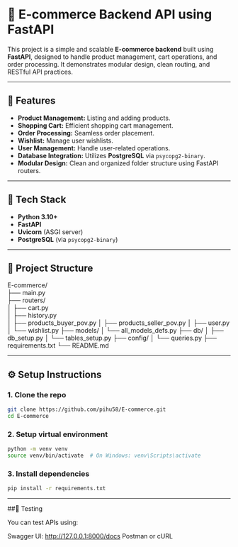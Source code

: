 # 🛒 E-commerce Backend API using FastAPI

This project is a simple and scalable **E-commerce backend** built using **FastAPI**, designed to handle product management, cart operations, and order processing. It demonstrates modular design, clean routing, and RESTful API practices.

---

## 🚀 Features

* **Product Management:** Listing and adding products.
* **Shopping Cart:** Efficient shopping cart management.
* **Order Processing:** Seamless order placement.
* **Wishlist:** Manage user wishlists.
* **User Management:** Handle user-related operations.
* **Database Integration:** Utilizes **PostgreSQL** via `psycopg2-binary`.
* **Modular Design:** Clean and organized folder structure using FastAPI routers.

---

## 🧰 Tech Stack

* **Python 3.10+**
* **FastAPI**
* **Uvicorn** (ASGI server)
* **PostgreSQL** (via `psycopg2-binary`)

---

## 📁 Project Structure


E-commerce/   
├── main.py  
├── routers/  
│   ├── cart.py  
│   ├── history.py  
│   ├── products_buyer_pov.py
│   ├── products_seller_pov.py
│   ├── user.py
│   └── wishlist.py
├── models/
│   └── all_models_defs.py
├── db/
│   ├── db_setup.py
│   └── tables_setup.py
├── config/
│   └── queries.py
├── requirements.txt
└── README.md

---


## ⚙️ Setup Instructions

### 1. Clone the repo

```bash
git clone https://github.com/pihu58/E-commerce.git
cd E-commerce
```

### 2. Setup virtual environment

```bash
python -m venv venv
source venv/bin/activate  # On Windows: venv\Scripts\activate
```

### 3. Install dependencies

```bash
pip install -r requirements.txt
```


---


##🧪 Testing

You can test APIs using:

Swagger UI: http://127.0.0.1:8000/docs
Postman or cURL

